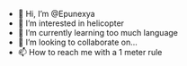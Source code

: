 - 👋 Hi, I’m @Epunexya
- 👀 I’m interested in helicopter
- 🌱 I’m currently learning too much language
- 💞️ I’m looking to collaborate on...
- 📫 How to reach me with a 1 meter rule
<!---
Epunexya/Epunexya is a ✨ special ✨ repository because its `README.md` (this file) appears on your GitHub profile.
You can click the Preview link to take a look at your changes.
--->
